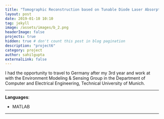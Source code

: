 ```yaml
---
title: "Tomographic Reconstruction based on Tunable Diode Laser Absorption Spectroscopy"
layout: post
date: 2019-01-10 10:10
tag: jekyll
image: /assets/images/b_2.png
headerImage: false
projects: true
hidden: true # don't count this post in blog pagination
description: "project6"
category: project
author: sahilgupta
externalLink: false
---
```


I had the opportunity to travel to Germany after my 3rd year and work at with the Environment Modeling & Sensing Group in the Department of Computer and Electrical Engineering, Technical University of Munich.

---

**Languages**: 
- MATLAB

---

